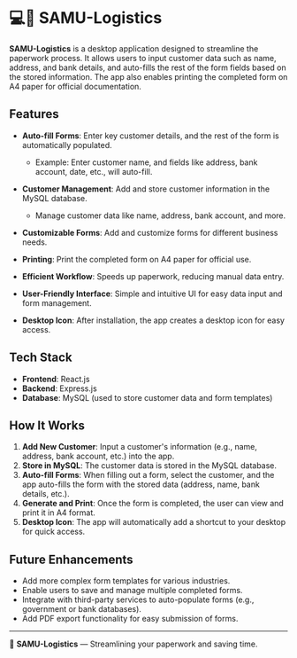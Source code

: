 # 💻📝 SAMU-Logistics

**SAMU-Logistics** is a desktop application designed to streamline the paperwork process. It allows users to input customer data such as name, address, and bank details, and auto-fills the rest of the form fields based on the stored information. The app also enables printing the completed form on A4 paper for official documentation.

## Features

- **Auto-fill Forms**: Enter key customer details, and the rest of the form is automatically populated.
  - Example: Enter customer name, and fields like address, bank account, date, etc., will auto-fill.

- **Customer Management**: Add and store customer information in the MySQL database.
  - Manage customer data like name, address, bank account, and more.
  
- **Customizable Forms**: Add and customize forms for different business needs.

- **Printing**: Print the completed form on A4 paper for official use.

- **Efficient Workflow**: Speeds up paperwork, reducing manual data entry.

- **User-Friendly Interface**: Simple and intuitive UI for easy data input and form management.

- **Desktop Icon**: After installation, the app creates a desktop icon for easy access.

## Tech Stack

- **Frontend**: React.js  
- **Backend**: Express.js  
- **Database**: MySQL (used to store customer data and form templates)

## How It Works

1. **Add New Customer**: Input a customer's information (e.g., name, address, bank account, etc.) into the app.
2. **Store in MySQL**: The customer data is stored in the MySQL database.
3. **Auto-fill Forms**: When filling out a form, select the customer, and the app auto-fills the form with the stored data (address, name, bank details, etc.).
4. **Generate and Print**: Once the form is completed, the user can view and print it in A4 format.
5. **Desktop Icon**: The app will automatically add a shortcut to your desktop for quick access.

## Future Enhancements

- Add more complex form templates for various industries.
- Enable users to save and manage multiple completed forms.
- Integrate with third-party services to auto-populate forms (e.g., government or bank databases).
- Add PDF export functionality for easy submission of forms.

---

📑 **SAMU-Logistics** — Streamlining your paperwork and saving time.
